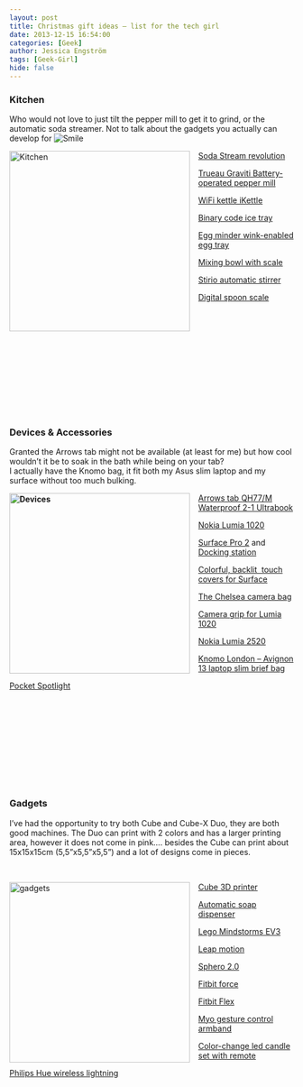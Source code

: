 ```yaml
---
layout: post
title: Christmas gift ideas – list for the tech girl
date: 2013-12-15 16:54:00
categories: [Geek]
author: Jessica Engström
tags: [Geek-Girl]
hide: false
---
```

<h3><strong>Kitchen</strong></h3>
<p>Who would not love to just tilt the pepper mill to get it to grind, or the automatic soda streamer. Not to talk about the gadgets you actually can develop for <img class="wlEmoticon wlEmoticon-smile" style="border-style: none;" src="/PostImages/wlEmoticon-smile_9.png" alt="Smile" /></p>
<p><a href="/PostImages/Kitchen_1.png"><img style="background-image: none; float: left; padding-top: 0px; padding-left: 0px; margin: 0px 15px 0px 0px; display: inline; padding-right: 0px; border-width: 0px;" title="Kitchen" src="/PostImages/Kitchen_thumb.png" alt="Kitchen" width="320" height="320" align="left" border="0" /></a></p>
<p><a title="Soda Stream revolution" href="http://www.yuppiechef.com/sodastream-makers.htm?id=8145&amp;name=Sodastream-Revolution-Soda-Machine" target="_blank">Soda Stream revolution</a></p>
<p><a title="Trueau Graviti Battery-operated pepper mill" href="http://www.amazon.com/dp/B000UUC9GS/ref=as_li_ss_til?tag=hongkiatcom-20&amp;camp=0&amp;creative=0&amp;linkCode=as4&amp;creativeASIN=B000UUC9GS&amp;adid=0A886BR0C463JPPZVENV" target="_blank">Trueau Graviti Battery-operated pepper mill</a></p>
<p><a title="WiFi kettle iKettle" href="http://www.firebox.com/product/6068/iKettle" target="_blank">WiFi kettle iKettle</a></p>
<p><a title="Binary code ice tray" href="http://www.gadgetsandgear.com/binary-code-ice-tray.html" target="_blank">Binary code ice tray</a></p>
<p><a title="Egg minder wink-enabled egg tray" href="http://www.geekalerts.com/egg-minder-wink-enabled-egg-tray/" target="_blank">Egg minder wink-enabled egg tray</a></p>
<p><a title="Mixing bowl with scale" href="http://www.amazon.com/Digital-Measuring-Stainless-Removable-Backlight/dp/B00A8S7L06/ref=pd_sim_k_2" target="_blank">Mixing bowl with scale</a></p>
<p><a title="Stirio automatic stirrer" href="http://unikia.com/stirio.html" target="_blank">Stirio automatic stirrer</a></p>
<p><a title="Digital spoon scale" href="http://www.amazon.com/Admetior-Stainless-Steel-Digital-Spoons/dp/B003U16N0C/ref=pd_sim_k_2" target="_blank">Digital spoon scale</a></p>
<p>&nbsp;</p>
<p>&nbsp;</p>
<p>&nbsp;</p>
<p>&nbsp;</p>
<p>&nbsp;</p>
<h3>&nbsp;</h3>
<h3><strong>Devices &amp; Accessories</strong></h3>
<p>Granted the Arrows tab might not be available (at least for me) but how cool wouldn&rsquo;t it be to soak in the bath while being on your tab? <br />I actually have the Knomo bag, it fit both my Asus slim laptop and my surface without too much bulking.</p>
<p><strong><a href="/PostImages/Devices.png"><img style="background-image: none; float: left; padding-top: 0px; padding-left: 0px; margin: 0px 15px 0px 0px; display: inline; padding-right: 0px; border-width: 0px;" title="Devices" src="/PostImages/Devices_thumb.png" alt="Devices" width="320" height="320" align="left" border="0" /></a></strong></p>
<p><a title="Arrows tab QH77/M Waterproof 2-1 ultrabook" href="http://www.fujitsu.com/global/news/pr/archives/month/2013/20131008-01.html" target="_blank">Arrows tab QH77/M Waterproof 2-1 Ultrabook</a></p>
<p><a title="Nokia Lumia 1020" href="http://www.nokia.com/global/products/phone/lumia1020/" target="_blank">Nokia Lumia 1020</a></p>
<p><a title="Surface Pro 2" href="http://www.microsoft.com/surface/en-us/products/surface-pro-2" target="_blank">Surface Pro 2</a> and <a title="Docking station" href="http://www.microsoft.com/surface/en-us/accessories/docking-station" target="_blank">Docking station</a></p>
<p><a title="Colorful, backlit  touch covers for Surface" href="http://www.microsoft.com/Surface/en-US/accessories/limited-edition-touch-cover" target="_blank">Colorful, backlit&nbsp; touch covers for Surface</a></p>
<p><a title="The Chelsea camera bag" href="http://www.onabags.com/store/shoulder-bags/the-chelsea.html?color=black#black" target="_blank">The Chelsea camera bag</a></p>
<p><a title="Camera grip for Lumia 1020" href="http://www.nokia.com/global/products/accessory/pd-95g/" target="_blank">Camera grip for Lumia 1020</a></p>
<p><a title="Nokia Lumia 2520" href="http://www.nokia.com/global/products/tablet/lumia2520/" target="_blank">Nokia Lumia 2520</a></p>
<p><a title="Knomo London &ndash; Avignon 13 laptop slim brief bag" href="http://www.shopstyle.com/p/knomo-zappos-bags-bayswater-avignon-13-laptop-slim-brief-khaki-bags-and-luggage/375963409" target="_blank">Knomo London &ndash; Avignon 13 laptop slim brief bag</a></p>
<p><a title="Pocket Spotlight" href="http://photojojo.com/store/awesomeness/pocket-spotlight/" target="_blank">Pocket Spotlight</a></p>
<p>&nbsp;</p>
<p>&nbsp;</p>
<p>&nbsp;</p>
<p>&nbsp;</p>
<h3>&nbsp;</h3>
<h3><strong>Gadgets</strong></h3>
<p>I&rsquo;ve had the opportunity to try both Cube and Cube-X Duo, they are both good machines. The Duo can print with 2 colors and has a larger printing area, however it does not come in pink&hellip;. besides the Cube can print about 15x15x15cm (5,5&rdquo;x5,5&rdquo;x5,5&rdquo;) and a lot of designs come in pieces.</p>
<p>&nbsp;</p>
<p><a title="Cube 3D printer" href="http://cubify.com/cube/index.aspx?tb_cube_learn" target="_blank"><img style="background-image: none; float: left; padding-top: 0px; padding-left: 0px; margin: 0px 15px 0px 0px; display: inline; padding-right: 0px; border-width: 0px;" title="gadgets" src="/PostImages/gadgets.png" alt="gadgets" width="320" height="320" align="left" border="0" />Cube 3D printer</a></p>
<p><a title="Automatic soap dispenser" href="http://www.amazon.com/Umbra-Otto-Automatic-Dispenser-Nickel/dp/B00656S3F2" target="_blank">Automatic soap dispenser</a></p>
<p><a title="Lego Mindstorms EV3" href="http://www.thinkgeek.com/product/120c/" target="_blank">Lego Mindstorms EV3</a></p>
<p><a title="Leap motion" href="https://store.leapmotion.com/(S(0mmyi5v00y2gtpm3bana51dl))/Pages/LeapSolution.aspx" target="_blank">Leap motion</a></p>
<p><a title="Sphero 2.0" href="http://www.iwantoneofthose.com/gift-gadgets/sphero-2.0-app-controlled-robotic-ball/10866378.html" target="_blank">Sphero 2.0</a></p>
<p><a title="Fitbit force" href="http://www.fitbit.com/store" target="_blank">Fitbit force</a></p>
<p><a title="Fitbit Flex" href="http://www.fitbit.com/store" target="_blank">Fitbit Flex</a></p>
<p><a title="Myo gesture control armband" href="https://www.thalmic.com/en/myo/preorder/" target="_blank">Myo gesture control armband</a></p>
<p><a title="Color-change led candle set with remote" href="http://www.thinkgeek.com/product/ecf1/" target="_blank">Color-change led candle set with remote</a></p>
<p><a title="Philips Hue wireless lightning" href="http://www.amazon.com/Philips-431643-Personal-Wireless-Frustration/dp/B00BSN8DN4" target="_blank">Philips Hue wireless lightning</a></p>
<p>&nbsp;</p>
<p>&nbsp;</p>
<p>&nbsp;</p>
<p>&nbsp;</p>
<p>&nbsp;</p>
<p>&nbsp;</p>
<p>&nbsp;</p>
